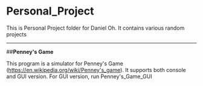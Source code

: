 # Personal_Project
This is Personal Project folder for Daniel Oh.
It contains various random projects

---
##__Penney's Game__


This program is a simulator for Penney's Game (https://en.wikipedia.org/wiki/Penney's_game).
It supports both console and GUI version. For GUI version, run Penney's_Game_GUI
